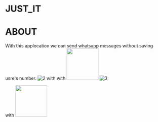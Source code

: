 # JUST_IT

# ABOUT 
  With this applocation we can send whatsapp messages without saving usre's number.
   ![2](https://user-images.githubusercontent.com/67466775/134231931-6458a27a-5333-49ba-8e24-a67bd48ad347.jpeg) with with <img src="(https://user-images.githubusercontent.com/67466775/134231931-6458a27a-5333-49ba-8e24-a67bd48ad347.jpeg" width="100" height="100"> 
   ![3](https://user-images.githubusercontent.com/67466775/134232415-e47516bb-fd32-4c8d-bb90-5bde4e091a06.jpeg)

with <img src="https://your-image-url.type" width="100" height="100">
